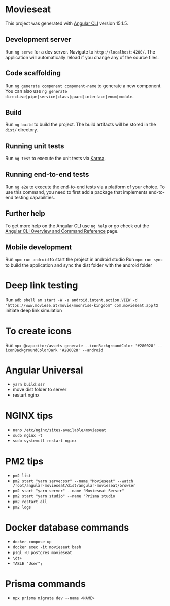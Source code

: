 # Movieseat

This project was generated with [Angular CLI](https://github.com/angular/angular-cli) version 15.1.5.

## Development server

Run `ng serve` for a dev server. Navigate to `http://localhost:4200/`. The application will automatically reload if you change any of the source files.

## Code scaffolding

Run `ng generate component component-name` to generate a new component. You can also use `ng generate directive|pipe|service|class|guard|interface|enum|module`.

## Build

Run `ng build` to build the project. The build artifacts will be stored in the `dist/` directory.

## Running unit tests

Run `ng test` to execute the unit tests via [Karma](https://karma-runner.github.io).

## Running end-to-end tests

Run `ng e2e` to execute the end-to-end tests via a platform of your choice. To use this command, you need to first add a package that implements end-to-end testing capabilities.

## Further help

To get more help on the Angular CLI use `ng help` or go check out the [Angular CLI Overview and Command Reference](https://angular.io/cli) page.

## Mobile development

Run `npm run android` to start the project in android studio
Run `npm run sync` to build the application and sync the dist folder with the android folder

# Deep link testing

Run `adb shell am start -W -a android.intent.action.VIEW -d "https://www.moviese.at/movie/moonrise-kingdom" com.movieseat.app` to initiate deep link simulation

# To create icons

Run `npx @capacitor/assets generate --iconBackgroundColor '#280028' --iconBackgroundColorDark '#280028' --android`

# Angular Universal

 - `yarn build:ssr`
 - move dist folder to server
 - restart nginx

# NGINX tips

 - `nano /etc/nginx/sites-available/movieseat`
 - `sudo nginx -t`
 - `sudo systemctl restart nginx`

# PM2 tips

 - `pm2 list`
 - `pm2 start "yarn serve:ssr" --name "Movieseat" --watch /root/angular-movieseat/dist/angular-movieseat/browser`
 - `pm2 start "yarn server" --name "Movieseat Server"`
 - `pm2 start "yarn studio" --name "Prisma studio`
 - `pm2 restart all`
 - `pm2 logs`

# Docker database commands

 - `docker-compose up`
 - `docker exec -it movieseat bash`
 - `psql -U postgres movieseat`
 - `\dt+`
 - `TABLE "User";`

 
# Prisma commands

 - `npx prisma migrate dev --name <NAME>`
